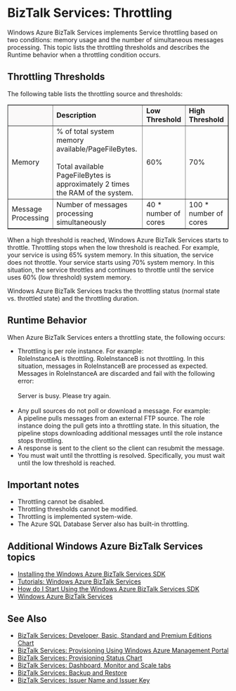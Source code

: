 <properties linkid="manage-services-biztalk-services-throttling" urlDisplayName="Throttling" pageTitle="Throttling thresholds in BizTalk Services | Windows Azure" metaKeywords="BizTalk Services, throttling, Windows Azure" description="Learn about throttling thresholds and resulting runtime behaviors for BizTalk Services. Throttling is based on memory usage and number of simultaneous messages." metaCanonical="" services="biztalk-services" documentationCenter="" title="BizTalk Services: Throttling" authors=""  solutions="" writer="mandia" manager="paulettm" editor="susanjo"  />





# BizTalk Services: Throttling

Windows Azure BizTalk Services implements Service throttling based on two conditions: memory usage and the number of simultaneous messages processing. This topic lists the throttling thresholds and describes the Runtime behavior when a throttling condition occurs.


## Throttling Thresholds

The following table lists the throttling source and thresholds:


<table border="1">

<tr bgcolor="FAF9F9">
        <th> </th>
        <td><strong>Description</strong></td>
        <td><strong>Low Threshold</strong></td>
        <td><strong>High Threshold</strong></td>
</tr>
    <tr>
        <td>Memory</td>
        <td>% of total system memory available/PageFileBytes. 
<br/><br/>
Total available PageFileBytes is approximately 2 times the RAM of the system.</td>
        <td>60%</td>
        <td>70%</td>
    </tr>
    <tr>
        <td>Message Processing</td>
        <td>Number of messages processing simultaneously</td>
        <td>40 * number of cores</td>
        <td>100 * number of cores</td>
    </tr>
</table>

When a high threshold is reached, Windows Azure BizTalk Services starts to throttle. Throttling stops when the low threshold is reached. For example, your service is using 65% system memory. In this situation, the service does not throttle. Your service starts using 70% system memory. In this situation, the service throttles and continues to throttle until the service uses 60% (low threshold) system memory.

Windows Azure BizTalk Services tracks the throttling status (normal state vs. throttled state) and the throttling duration.


## Runtime Behavior

When Azure BizTalk Services enters a throttling state, the following occurs:

- Throttling is per role instance. For example:<br/>
RoleInstanceA is throttling. RoleInstanceB is not throttling. In this situation, messages in RoleInstanceB are processed as expected. Messages in RoleInstanceA are discarded and fail with the following error:<br/><br/>
Server is busy. Please try again.<br/><br/>
- Any pull sources do not poll or download a message. For example:<br/>
A pipeline pulls messages from an external FTP source. The role instance doing the pull gets into a throttling state. In this situation, the pipeline stops downloading additional messages until the role instance stops throttling.
- A response is sent to the client so the client can resubmit the message.
- You must wait until the throttling is resolved. Specifically, you must wait until the low threshold is reached.

## Important notes
- Throttling cannot be disabled.
- Throttling thresholds cannot be modified.
- Throttling is implemented system-wide.
- The Azure SQL Database Server also has built-in throttling.

## Additional Windows Azure BizTalk Services topics

-  [Installing the Windows Azure BizTalk Services SDK](http://go.microsoft.com/fwlink/p/?LinkID=241589)<br/>
-  [Tutorials: Windows Azure BizTalk Services](http://go.microsoft.com/fwlink/p/?LinkID=236944)<br/>
-  [How do I Start Using the Windows Azure BizTalk Services SDK](http://go.microsoft.com/fwlink/p/?LinkID=302335)<br/>
-  [Windows Azure BizTalk Services](http://go.microsoft.com/fwlink/p/?LinkID=303664)<br/>

## See Also
- [BizTalk Services: Developer, Basic, Standard and Premium Editions Chart](http://go.microsoft.com/fwlink/p/?LinkID=302279)<br/>
- [BizTalk Services: Provisioning Using Windows Azure Management Portal](http://go.microsoft.com/fwlink/p/?LinkID=302280)<br/>
- [BizTalk Services: Provisioning Status Chart](http://go.microsoft.com/fwlink/p/?LinkID=329870)<br/>
- [BizTalk Services: Dashboard, Monitor and Scale tabs](http://go.microsoft.com/fwlink/p/?LinkID=302281)<br/>
- [BizTalk Services: Backup and Restore](http://go.microsoft.com/fwlink/p/?LinkID=329873)<br/>
- [BizTalk Services: Issuer Name and Issuer Key](http://go.microsoft.com/fwlink/p/?LinkID=303941)<br/>
